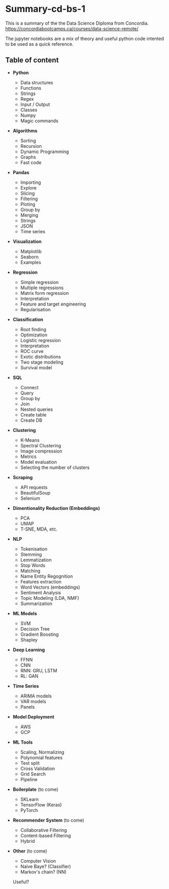# Summary-cd-bs-1

This is a summary of the the Data Science Diploma from Concordia.<br>
https://concordiabootcamps.ca/courses/data-science-remote/

The jupyter notebooks are a mix of theory and useful python code intented to be used as a quick reference.

## Table of content

- **Python**
    - Data structures
    - Functions
    - Strings
    - Regex
    - Input / Output
    - Classes
    - Numpy
    - Magic commands
- **Algorithms**
    - Sorting
    - Recursion
    - Dynamic Programming
    - Graphs
    - Fast code
- **Pandas**
    - Importing
    - Explore
    - Slicing
    - Filtering
    - Ploting
    - Group by
    - Merging
    - Strings
    - JSON
    - Time series
- **Visualization**
    - Matplotlib
    - Seaborn
    - Examples
- **Regression**
    - Simple regression
    - Multiple regressions
    - Matrix form regression
    - Interpretation
    - Feature and target engineering
    - Regularisation
- **Classification**
    - Root finding
    - Optimization
    - Logistic regression
    - Interpretation
    - ROC curve
    - Exotic distributions
    - Two stage modeling
    - Survival model
- **SQL**
    - Connect
    - Query
    - Group by
    - Join
    - Nested queries
    - Create table
    - Create DB
- **Clustering**
    - K-Means
    - Spectral Clustering
    - Image compression
    - Metrics
    - Model evaluation
    - Selecting the number of clusters 
- **Scraping**
    - API requests
    - BeautifulSoup
    - Selenium
- **Dimentionality Reduction (Embeddings)**
    - PCA
    - UMAP
    - T-SNE, MDA, etc.
- **NLP**
    - Tokenisation
    - Stemming
    - Lemmatization
    - Stop Words
    - Matching
    - Name Entity Regognition
    - Features extraction
    - Word Vectors (embeddings)
    - Sentiment Analysis
    - Topic Modeling (LDA, NMF)
    - Summarization
- **ML Models**
    - SVM
    - Decision Tree
    - Gradient Boosting
    - Shapley
- **Deep Learning**
    - FFNN
    - CNN
    - RNN: GRU, LSTM 
    - RL: GAN
- **Time Series**
    - ARIMA models
    - VAR models
    - Panels
- **Model Deployment**
    - AWS
    - GCP
- **ML Tools**
    - Scaling, Normalizing
    - Polynomial features
    - Test split
    - Cross Validation
    - Grid Search
    - Pipeline
- **Boilerplate** (to come)
    - SKLearn
    - TensorFlow (Keras)
    - PyTorch 
- **Recommender System** (to come)
    - Collaborative Filtering
    - Content-based Filtering
    - Hybrid
- **Other** (to come)
    - Computer Vision
    - Naive Baye? (Classifier)
    - Markov's chain? (NN)
    
    Useful?
    <script type="text/javascript" src="https://cdnjs.buymeacoffee.com/1.0.0/button.prod.min.js" data-name="bmc-button" data-slug="martindionne" data-color="#FFDD00" data-emoji=""  data-font="Cookie" data-text="Buy me a coffee" data-outline-color="#000000" data-font-color="#000000" data-coffee-color="#ffffff" ></script>
